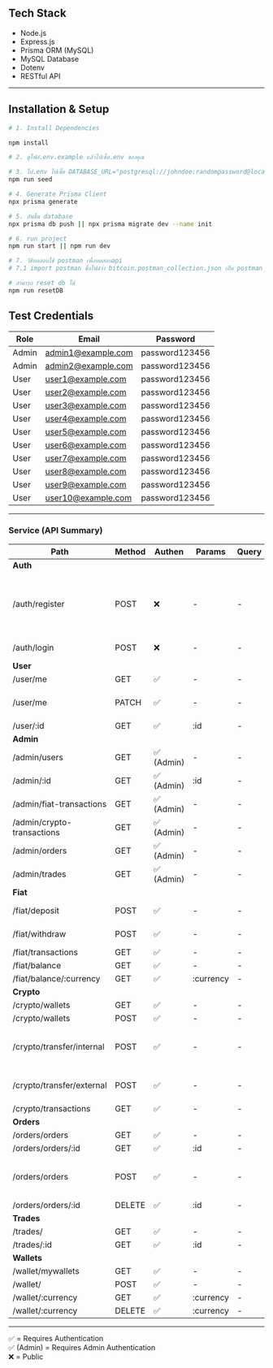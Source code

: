 ## Tech Stack

- Node.js
- Express.js
- Prisma ORM (MySQL)
- MySQL Database
- Dotenv
- RESTful API

---

## Installation & Setup

```bash
# 1. Install Dependencies

npm install

# 2. ดูไฟล์.env.example แล้วไปเซ็ต.env ของคุณ

# 3. ไป.env ไปเซ็ต DATABASE_URL="postgresql://johndoe:randompassword@localhost:5432/mydb?schema=public" <= ตัวอย่าง แล้ว npm run seed
npm run seed

# 4. Generate Prisma Client
npx prisma generate

# 5. อัพขึ้น database
npx prisma db push || npx prisma migrate dev --name init

# 6. run project
npm run start || npm run dev

# 7. วิธีทดสอบใช้ postman เพื่อทดสอบapi
# 7.1 import postman ชื่อไฟล์ว่า bitcoin.postman_collection.json เปิด postman แล้วกด import ได้เลย

# สามารถ reset db ได้
npm run resetDB

```

## Test Credentials

| Role  | Email              | Password       |
| ----- | ------------------ | -------------- |
| Admin | admin1@example.com | password123456 |
| Admin | admin2@example.com | password123456 |
| User  | user1@example.com  | password123456 |
| User  | user2@example.com  | password123456 |
| User  | user3@example.com  | password123456 |
| User  | user4@example.com  | password123456 |
| User  | user5@example.com  | password123456 |
| User  | user6@example.com  | password123456 |
| User  | user7@example.com  | password123456 |
| User  | user8@example.com  | password123456 |
| User  | user9@example.com  | password123456 |
| User  | user10@example.com | password123456 |

---

### Service (API Summary)

| Path                       | Method | Authen     | Params    | Query | Body                                                         |
| -------------------------- | ------ | ---------- | --------- | ----- | ------------------------------------------------------------ |
| **Auth**                   |
| /auth/register             | POST   | ❌         | -         | -     | { identity, firstName, lastName, password, confirmPassword } |
| /auth/login                | POST   | ❌         | -         | -     | { identity, password }                                       |
| **User**                   |
| /user/me                   | GET    | ✅         | -         | -     | -                                                            |
| /user/me                   | PATCH  | ✅         | -         | -     | { userName?, firstName?, lastName?, etc. }                   |
| /user/:id                  | GET    | ✅         | :id       | -     | -                                                            |
| **Admin**                  |
| /admin/users               | GET    | ✅ (Admin) | -         | -     | -                                                            |
| /admin/:id                 | GET    | ✅ (Admin) | :id       | -     | -                                                            |
| /admin/fiat-transactions   | GET    | ✅ (Admin) | -         | -     | -                                                            |
| /admin/crypto-transactions | GET    | ✅ (Admin) | -         | -     | -                                                            |
| /admin/orders              | GET    | ✅ (Admin) | -         | -     | -                                                            |
| /admin/trades              | GET    | ✅ (Admin) | -         | -     | -                                                            |
| **Fiat**                   |
| /fiat/deposit              | POST   | ✅         | -         | -     | { amount, currency }                                         |
| /fiat/withdraw             | POST   | ✅         | -         | -     | { amount, currency }                                         |
| /fiat/transactions         | GET    | ✅         | -         | -     | -                                                            |
| /fiat/balance              | GET    | ✅         | -         | -     | -                                                            |
| /fiat/balance/:currency    | GET    | ✅         | :currency | -     | -                                                            |
| **Crypto**                 |
| /crypto/wallets            | GET    | ✅         | -         | -     | -                                                            |
| /crypto/wallets            | POST   | ✅         | -         | -     | { currency }                                                 |
| /crypto/transfer/internal  | POST   | ✅         | -         | -     | { receiverWalletId, amount, crypto_type }                    |
| /crypto/transfer/external  | POST   | ✅         | -         | -     | { targetAddress, amount, crypto_type }                       |
| /crypto/transactions       | GET    | ✅         | -         | -     | -                                                            |
| **Orders**                 |
| /orders/orders             | GET    | ✅         | -         | -     | -                                                            |
| /orders/orders/:id         | GET    | ✅         | :id       | -     | -                                                            |
| /orders/orders             | POST   | ✅         | -         | -     | { type, crypto_type, amount, price_per_unit }                |
| /orders/orders/:id         | DELETE | ✅         | :id       | -     | -                                                            |
| **Trades**                 |
| /trades/                   | GET    | ✅         | -         | -     | -                                                            |
| /trades/:id                | GET    | ✅         | :id       | -     | -                                                            |
| **Wallets**                |
| /wallet/mywallets          | GET    | ✅         | -         | -     | -                                                            |
| /wallet/                   | POST   | ✅         | -         | -     | { currency }                                                 |
| /wallet/:currency          | GET    | ✅         | :currency | -     | -                                                            |
| /wallet/:currency          | DELETE | ✅         | :currency | -     | -                                                            |

---

✅ = Requires Authentication  
✅ (Admin) = Requires Admin Authentication  
❌ = Public

